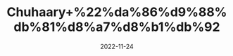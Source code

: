 ---
title: 'Chuhaary+%22%da%86%d9%88%db%81%d8%a7%d8%b1%db%92'
date: '2022-11-24' 
metatag: '' 
inventory: '0' 
draft: false 
# meta description 
shortDescripton: 'Dried+Dates%22+++Chuhara+(kharek)+promotes+Hair+Growth+...+Dates%2c+which+are+high+in+iron%2c+increase+blood+flow+to+the+scalp%2c+which+promotes+quicker+hair+growth.'
description: 'Dry+Fruit+%da%88%d8%b1%d8%a7%d8%a6%db%8c+%d9%81%d8%b1%d9%88%d8%aa'
longdescription: ''
tags: ''
brand: ''
subCategory: ''
unit: '250 gm-Pk'
sellCount: '0'
featured: False
# product Price
price: '100.0'
# Product Short Description
shortDescription: 'Dried+Dates%22+++Chuhara+(kharek)+promotes+Hair+Growth+...+Dates%2c+which+are+high+in+iron%2c+increase+blood+flow+to+the+scalp%2c+which+promotes+quicker+hair+growth.'
productID: 'B292A892-932C-ED11-9968-005056B3A416'
type: 'products'
category: 'Dry+Fruit+%da%88%d8%b1%d8%a7%d8%a6%db%8c+%d9%81%d8%b1%d9%88%d8%aa' 
thumnailproduct: 'https://eraconnect.blob.core.windows.net/product-images/aminsaddiquidawakhana/B292A892-932C-ED11-9968-005056B3A416.webp' 
images:
  - image: 'https://eraconnect.blob.core.windows.net/product-images/aminsaddiquidawakhana/B292A892-932C-ED11-9968-005056B3A416.webp'  
Variants:
---